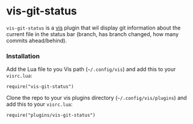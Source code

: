 # vis-git-status

`vis-git-status` is a  [vis](https://github.com/martanne/vis) plugin that wil display git information about the current file in the status bar (branch, has branch changed, how many commits ahead/behind).

### Installation
Add the Lua file to you Vis path (`~/.config/vis`) and add this to your `visrc.lua`:
```
require("vis-git-status")
```
Clone the repo to your vis plugins directory (`~/.config/vis/plugins`) and add
this to your `visrc.lua`:
```
require("plugins/vis-git-status")
```
